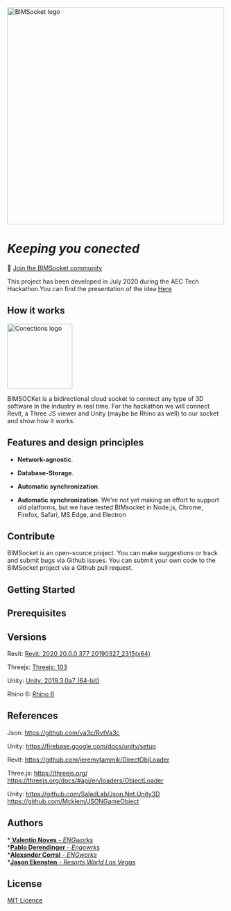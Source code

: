 <img src='https://github.com/vnoves/BIMSocket/blob/master/Socket/Resources/LogoGithub.png' width='500' alt='BIMSocket logo' />


*Keeping you conected*
=====================================================

💬 [Join the BIMSocket community](https://aec-hackathon.slack.com/archives/C016TLPNEJH)

This project has been developed in July 2020 during the AEC Tech Hackathon.You can find the presentation of the idea
[Here](https://docs.google.com/presentation/d/1e8JpqT0Mbv7d2FD3T50pKj_9IKl_7vQu7V7U3cBJq-k/edit?usp=sharing)


## How it works ##

<img src='https://github.com/vnoves/BIMSocket/blob/master/Socket/Resources/Connections-01.png' width='150' alt='Conections logo' />

BIMSOCKet is a bidirectional cloud socket to connect any type of 3D software in the industry in real time. For the hackathon we will connect Revit, a Three JS viewer and Unity (maybe be Rhino as well) to our socket and show how it works.

## Features and design principles ##


- **Network-agnostic**.

- **Database-Storage**. 

- **Automatic synchronization**. 

- **Automatic synchronization**.  We're not yet making an effort to support old platforms, but we have tested BIMsocket in Node.js, Chrome, Firefox, Safari, MS Edge, and Electron


## Contribute ##

BIMSocket is an open-source project. You can make suggestions or track and submit bugs via Github issues.  You can submit your own code to the BIMSocket project via a Github pull request.

## Getting Started



## Prerequisites

## Versions
Revit:
[Revit: 2020 20.0.0.377 20190327_2315(x64)](https://www.autodesk.com/education/free-software/revit)

Threejs:
[Threejs: 103](https://github.com/mrdoob/three.js/releases/tag/r103)

Unity:
[Unity: 2019.3.0a7 (64-bit)](https://store.unity.com/#plans-individual)

Rhino 6:
[Rhino 6](https://www.rhino3d.com/download/rhino-for-windows/6/latest)

## References
Json:
https://github.com/va3c/RvtVa3c

Unity:
https://firebase.google.com/docs/unity/setup

Revit:
https://github.com/jeremytammik/DirectObjLoader

Three.js:
https://threejs.org/
https://threejs.org/docs/#api/en/loaders/ObjectLoader

Unity:
https://github.com/SaladLab/Json.Net.Unity3D
https://github.com/Mcklem/JSONGameObject

## Authors
*[ **Valentin Noves** - *ENGworks*](https://www.linkedin.com/in/novesvalentin/)<br/>
*[**Pablo Derendinger** - *Engowrks*](https://www.linkedin.com/in/pablo-derendinger/)<br/>
*[**Alexander Corral** - *ENGworks*](https://www.linkedin.com/in/ivan-alexander-corral-aab16412b/)<br/>
*[**Jason Ekensten** - *Resorts World Las Vegas*](https://www.linkedin.com/in/jason-ekensten-787b1933/)<br/>

## License
[MIT Licence](https://github.com/vnoves/BIMSocket/blob/master/LICENSE)
